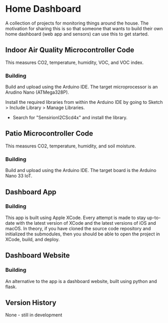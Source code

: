 # Home Dashboard

A collection of projects for monitoring things around the house. The motivation for sharing this is so that someone that wants to build their own home dashboard (web app and sensors) can use this to get started.

## Indoor Air Quality Microcontroller Code

This measures CO2, temperature, humidity, VOC, and VOC index.

### Building

Build and upload using the Arduino IDE. The target microprocessor is an Arudino Nano (ATMega328P).

Install the required libraries from within the Arduino IDE by going to Sketch > Include Library > Manage Libraries.
* Search for "SensirionI2CScd4x" and install the library.

## Patio Microcontroller Code

This measures CO2, temperature, humidity, and soil moisture.

### Building

Build and upload using the Arduino IDE. The target board is the Arduino Nano 33 IoT.

## Dashboard App

### Building

This app is built using Apple XCode. Every attempt is made to stay up-to-date with the latest version of XCode and the latest versions of iOS and macOS. In theory, if you have cloned the source code repository and initialized the submodules, then you should be able to open the project in XCode, build, and deploy.

## Dashboard Website

### Building

An alternative to the app is a dashboard website, built using python and flask.

## Version History

None - still in development
